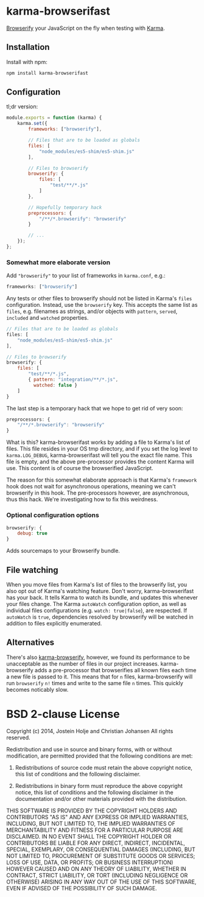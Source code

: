 # karma-browserifast

[Browserify](http://browserify.org/) your JavaScript on the fly when testing
with [Karma](karma-runner.github.io).

## Installation

Install with npm:

```sh
npm install karma-browserifast
```

## Configuration

tl;dr version:

```js
module.exports = function (karma) {
    karma.set({
        frameworks: ["browserify"],

        // Files that are to be loaded as globals
        files: [
            "node_modules/es5-shim/es5-shim.js"
        ],

        // Files to browserify
        browserify: {
            files: [
                "test/**/*.js"
            ]
        },

        // Hopefully temporary hack
        preprocessors: {
            "/**/*.browserify": "browserify"
        }

        // ...
    });
};
```

### Somewhat more elaborate version

Add `"browserify"` to your list of frameworks in `karma.conf`, e.g.:

```js
frameworks: ["browserify"]
```

Any tests or other files to browserify should not be listed in Karma's `files`
configuration. Instead, use the `browserify` key. This accepts the same list as
`files`, e.g. filenames as strings, and/or objects with `pattern`, `served`,
`included` and `watched` properties.

```js
// Files that are to be loaded as globals
files: [
    "node_modules/es5-shim/es5-shim.js"
],

// Files to browserify
browserify: {
    files: [
        "test/**/*.js",
        { pattern: "integration/**/*.js",
          watched: false }
    ]
}
```

The last step is a temporary hack that we hope to get rid of very soon:

```js
preprocessors: {
    "/**/*.browserify": "browserify"
}
```

What is this? karma-browserifast works by adding a file to Karma's list of
files. This file resides in your OS tmp directory, and if you set the log level
to `karma.LOG_DEBUG`, karma-browserifast will tell you the exact file name. This
file is empty, and the above pre-processor provides the content Karma will use.
This content is of course the browserified JavaScript.

The reason for this somewhat elaborate approach is that Karma's `framework` hook
does not wait for asynchronous operations, meaning we can't browserify in this
hook. The pre-processors however, are asynchronous, thus this hack. We're
investigating how to fix this weirdness.

### Optional configuration options

```js
browserify: {
    debug: true
}
```

Adds sourcemaps to your Browserify bundle.

## File watching

When you move files from Karma's list of files to the browserify list, you also
opt out of Karma's watching feature. Don't worry, karma-browserifast has your
back. It tells Karma to watch its bundle, and updates this whenever
your files change. The Karma `autoWatch` configuration option, as well as
individual files configurations (e.g. `watch: true|false`), are respected. If
`autoWatch` is `true`, dependencies resolved by browserify will be watched in
addition to files explicitly enumerated.

## Alternatives

There's also [karma-browserify](https://github.com/xdissent/karma-browserify),
however, we found its performance to be unacceptable as the number of files in
our project increases. karma-browserify adds a pre-processor that browserifies
all known files each time a new file is passed to it. This means that for `n`
files, karma-browserify will run `browserify` `n!` times and write to the same
file `n` times. This quickly becomes noticably slow.

# BSD 2-clause License

Copyright (c) 2014, Jostein Holje and Christian Johansen
All rights reserved.

Redistribution and use in source and binary forms, with or without modification,
are permitted provided that the following conditions are met:

1. Redistributions of source code must retain the above copyright notice, this
   list of conditions and the following disclaimer.

2. Redistributions in binary form must reproduce the above copyright notice,
   this list of conditions and the following disclaimer in the documentation
   and/or other materials provided with the distribution.

THIS SOFTWARE IS PROVIDED BY THE COPYRIGHT HOLDERS AND CONTRIBUTORS "AS IS" AND
ANY EXPRESS OR IMPLIED WARRANTIES, INCLUDING, BUT NOT LIMITED TO, THE IMPLIED
WARRANTIES OF MERCHANTABILITY AND FITNESS FOR A PARTICULAR PURPOSE ARE
DISCLAIMED. IN NO EVENT SHALL THE COPYRIGHT HOLDER OR CONTRIBUTORS BE LIABLE FOR
ANY DIRECT, INDIRECT, INCIDENTAL, SPECIAL, EXEMPLARY, OR CONSEQUENTIAL DAMAGES
(INCLUDING, BUT NOT LIMITED TO, PROCUREMENT OF SUBSTITUTE GOODS OR SERVICES;
LOSS OF USE, DATA, OR PROFITS; OR BUSINESS INTERRUPTION) HOWEVER CAUSED AND ON
ANY THEORY OF LIABILITY, WHETHER IN CONTRACT, STRICT LIABILITY, OR TORT
(INCLUDING NEGLIGENCE OR OTHERWISE) ARISING IN ANY WAY OUT OF THE USE OF THIS
SOFTWARE, EVEN IF ADVISED OF THE POSSIBILITY OF SUCH DAMAGE.
